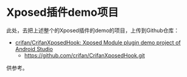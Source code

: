 # Xposed插件demo项目

此处，去把上述整个的Xposed插件的demo的项目，上传到Github仓库：

* [crifan/CrifanXposedHook: Xposed Module plugin demo project of Android Studio](https://github.com/crifan/CrifanXposedHook)
  * https://github.com/crifan/CrifanXposedHook.git

供参考。